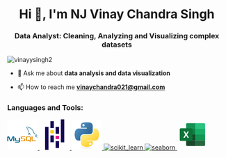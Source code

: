 <h1 align="center">Hi 👋, I'm NJ Vinay Chandra Singh</h1>
<h3 align="center">Data Analyst: Cleaning, Analyzing and Visualizing complex datasets</h3>

<p align="left"> <img src="https://komarev.com/ghpvc/?username=vinayysingh2&label=Profile%20views&color=0e75b6&style=flat" alt="vinayysingh2" /> </p>

- 💬 Ask me about **data analysis and data visualization**

- 📫 How to reach me **vinaychandra021@gmail.com**

<h3 align="left">Languages and Tools:</h3>
<p align="left"> <a href="https://www.mysql.com/" target="_blank" rel="noreferrer"> <img src="https://raw.githubusercontent.com/devicons/devicon/master/icons/mysql/mysql-original-wordmark.svg" alt="mysql" width="70" height="70"/> </a> <a href="https://pandas.pydata.org/" target="_blank" rel="noreferrer"> <img src="https://raw.githubusercontent.com/devicons/devicon/2ae2a900d2f041da66e950e4d48052658d850630/icons/pandas/pandas-original.svg" alt="pandas" width="70" height="70"/> </a> <a href="https://www.python.org" target="_blank" rel="noreferrer"> <img src="https://raw.githubusercontent.com/devicons/devicon/master/icons/python/python-original.svg" alt="python" width="70" height="70"/> </a> <a href="https://scikit-learn.org/" target="_blank" rel="noreferrer"> <img src="https://upload.wikimedia.org/wikipedia/commons/0/05/Scikit_learn_logo_small.svg" alt="scikit_learn" width="70" height="70"/> </a> <a href="https://seaborn.pydata.org/" target="_blank" rel="noreferrer"> <img src="https://seaborn.pydata.org/_images/logo-mark-lightbg.svg" alt="seaborn" width="70" height="70"/> </a>
<a href="https://www.microsoft.com/en-us/microsoft-365/excel" target="_blank" rel="noreferrer">
 <svg xmlns="http://www.w3.org/2000/svg"  viewBox="0 0 48 48" width="70px" height="70px">
     <path fill="#169154" d="M29,6H15.744C14.781,6,14,6.781,14,7.744v7.259h15V6z"/>
     <path fill="#18482a" d="M14,33.054v7.202C14,41.219,14.781,42,15.743,42H29v-8.946H14z"/>
     <path fill="#0c8045" d="M14 15.003H29V24.005000000000003H14z"/>
     <path fill="#17472a" d="M14 24.005H29V33.055H14z"/>
     <g>
         <path fill="#29c27f" d="M42.256,6H29v9.003h15V7.744C44,6.781,43.219,6,42.256,6z"/>
         <path fill="#27663f" d="M29,33.054V42h13.257C43.219,42,44,41.219,44,40.257v-7.202H29z"/>
         <path fill="#19ac65" d="M29 15.003H44V24.005000000000003H29z"/>
         <path fill="#129652" d="M29 24.005H44V33.055H29z"/>
     </g>
     <path fill="#0c7238" d="M22.319,34H5.681C4.753,34,4,33.247,4,32.319V15.681C4,14.753,4.753,14,5.681,14h16.638 C23.247,14,24,14.753,24,15.681v16.638C24,33.247,23.247,34,22.319,34z"/>
     <path fill="#fff" d="M9.807 19L12.193 19 14.129 22.754 16.175 19 18.404 19 15.333 24 18.474 29 16.123 29 14.013 25.07 11.912 29 9.526 29 12.719 23.982z"/>
 </svg>
</a>

</p>



